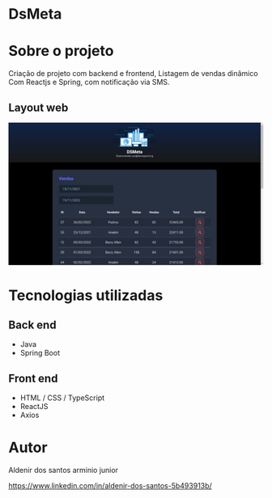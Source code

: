# DsMeta
# Sobre o projeto
Criação de projeto com backend e frontend, Listagem de vendas dinâmico Com Reactjs e Spring, com notificação via SMS.

## Layout web
![Web 1](https://github.com/AldenirTakeshi/DsMeta/blob/master/Frontend/06bd8948-84ee-4e43-8fb4-473a120afbef.jpg)

# Tecnologias utilizadas
## Back end
- Java
- Spring Boot

## Front end
- HTML / CSS / TypeScript
- ReactJS
- Axios

# Autor

Aldenir dos santos arminio junior

https://www.linkedin.com/in/aldenir-dos-santos-5b493913b/

